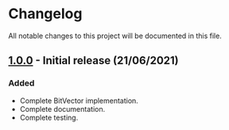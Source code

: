 # Changelog
All notable changes to this project will be documented in this file.

## [1.0.0] - Initial release (21/06/2021)

### Added
- Complete BitVector implementation.
- Complete documentation.
- Complete testing.

[1.0.0]: https://github.com/chrisakroyd/bit-vec